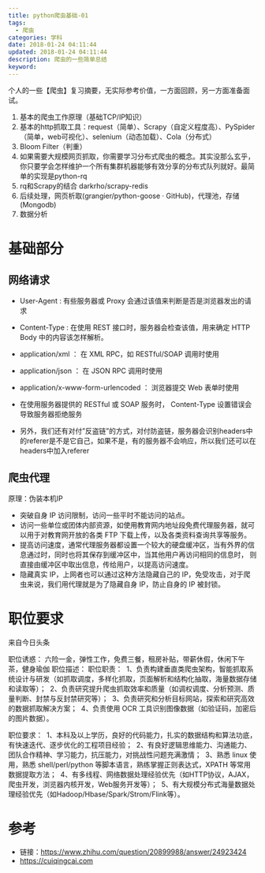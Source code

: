 ```yaml
---
title: python爬虫基础-01
tags:
  - 爬虫
categories: 学科
date: 2018-01-24 04:11:44
updated: 2018-01-24 04:11:44
description: 爬虫的一些简单总结
keyword: 
---
```



个人的一些【爬虫】复习摘要，无实际参考价值，一方面回顾，另一方面准备面试。


<!-- more -->


1. 基本的爬虫工作原理（基础TCP/IP知识）
2. 基本的http抓取工具：request（简单）、Scrapy（自定义程度高）、PySpider（简单，web可视化）、selenium（动态加载）、Cola（分布式）
3. Bloom Filter（判重）
4. 如果需要大规模网页抓取，你需要学习分布式爬虫的概念。其实没那么玄乎，你只要学会怎样维护一个所有集群机器能够有效分享的分布式队列就好。最简单的实现是python-rq
5. rq和Scrapy的结合 darkrho/scrapy-redis  
6. 后续处理，网页析取(grangier/python-goose · GitHub)，代理池，存储(Mongodb)
7. 数据分析


# 基础部分
## 网络请求

- User-Agent : 有些服务器或 Proxy 会通过该值来判断是否是浏览器发出的请求
- Content-Type : 在使用 REST 接口时，服务器会检查该值，用来确定 HTTP Body 中的内容该怎样解析。
- application/xml ： 在 XML RPC，如 RESTful/SOAP 调用时使用
- application/json ： 在 JSON RPC 调用时使用
- application/x-www-form-urlencoded ： 浏览器提交 Web 表单时使用
- 在使用服务器提供的 RESTful 或 SOAP 服务时， Content-Type 设置错误会导致服务器拒绝服务

- 另外，我们还有对付”反盗链”的方式，对付防盗链，服务器会识别headers中的referer是不是它自己，如果不是，有的服务器不会响应，所以我们还可以在headers中加入referer

## 爬虫代理

原理：伪装本机IP

* 突破自身 IP 访问限制，访问一些平时不能访问的站点。
* 访问一些单位或团体内部资源，如使用教育网内地址段免费代理服务器，就可以用于对教育网开放的各类 FTP 下载上传，以及各类资料查询共享等服务。
* 提高访问速度，通常代理服务器都设置一个较大的硬盘缓冲区，当有外界的信息通过时，同时也将其保存到缓冲区中，当其他用户再访问相同的信息时， 则直接由缓冲区中取出信息，传给用户，以提高访问速度。
* 隐藏真实 IP，上网者也可以通过这种方法隐藏自己的 IP，免受攻击，对于爬虫来说，我们用代理就是为了隐藏自身 IP，防止自身的 IP 被封锁。


# 职位要求

来自今日头条

职位诱惑：
六险一金，弹性工作，免费三餐，租房补贴，带薪休假，休闲下午茶，健身瑜伽
职位描述：
职位职责： 
1、负责构建垂直类爬虫架构，智能抓取系统设计与研发（如抓取调度，多样化抓取，页面解析和结构化抽取，海量数据存储和读取等）； 
2、负责研究提升爬虫抓取效率和质量（如调权调度、分析预测、质量判断、封禁与反封禁研究等）； 
3、负责研究和分析目标网站，探索和研究高效的数据抓取解决方案； 
4、负责使用 OCR 工具识别图像数据（如验证码，加密后的图片数据）。 

职位要求： 
1、本科及以上学历，良好的代码能力，扎实的数据结构和算法功底，有快速迭代、逐步优化的工程项目经验； 
2、有良好逻辑思维能力、沟通能力、团队合作精神、学习能力，抗压能力，对挑战性问题充满激情； 
3、熟悉 linux 使用，熟悉 shell/perl/python 等脚本语言，熟练掌握正则表达式，XPATH 等常用数据提取方法； 
4、有多线程、网络数据处理经验优先（如HTTP协议，AJAX，爬虫开发，浏览器内核开发，Web服务开发等）； 
5、有大规模分布式海量数据处理经验优先（如Hadoop/Hbase/Spark/Strom/Flink等）。
# 参考

- 链接：https://www.zhihu.com/question/20899988/answer/24923424
- https://cuiqingcai.com

